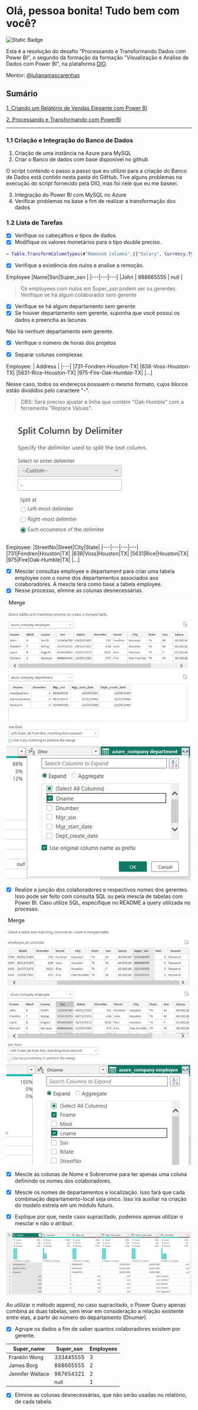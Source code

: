 # Olá, pessoa bonita! Tudo bem com você? 

![Static Badge](https://img.shields.io/badge/PowerBI-000?style=for-the-badge&logo=PowerBI)

Esta é a resolução do desafio "Processando e Transformando Dados com Power BI", o segundo da formação da formação "Visualização e Análise de Dados com Power BI", na plataforma [DIO](https://web.dio.me/home).

Mentor: [@julianamascarenhas](https://github.com/julianazanelatto)

## Sumário

[1. Criando um Relatório de Vendas Elegante com Power BI](/challenge1/README.md)

[2. Processando e Transformando com PowerBI](/challenge2/README.md)

---

### 1.1 Criação e Integração do Banco de Dados

1.	Criação de uma instância na Azure para MySQL
2.	Criar o Banco de dados com base disponível no github

O script contendo o passo a passo que eu utilizei para a criação do Banco de Dados está contido nesta pasta do GitHub. Tive alguns problemas na execução do script fornecido pela DIO, mas foi nele que eu me baseei.

3.	Integração do Power BI com MySQL no Azure 
4.	Verificar problemas na base a fim de realizar a transformação dos dados

### 1.2 Lista de Tarefas

- [x] Verifique os cabeçalhos e tipos de dados.
- [x] Modifique os valores monetários para o tipo double preciso.

```M
= Table.TransformColumnTypes(#"Removed Columns",{{"Salary", Currency.Type}})
```

- [x] Verifique a existência dos nulos e analise a remoção.

Employee
|Name|Ssn|Super_ssn |
|---|---|---|
|John | 888665555 | null |

> Os employees com nulos em Super_ssn podem ser os gerentes. Verifique se há algum colaborador sem gerente

- [x] Verifique se há algum departamento sem gerente
- [x] Se houver departamento sem gerente, suponha que você possui os dados e preencha as lacunas

Não há nenhum departamento sem gerente.

- [x] Verifique o número de horas dos projetos

- [x] Separar colunas complexas

Employee:
| Address | 
|---|
|731-Fondren-Houston-TX|
|638-Voss-Houston-TX|
|5631-Rice-Houston-TX|
|975-Fire-Oak-Humble-TX|
|...|

Nesse caso, todos os endereços possuem o mesmo formato, cujos blocos estão divididos pelo caractere "-".
> OBS: Será preciso ajustar a linha que contém "Oak-Humble" com a ferramenta "Replace Values".

![Split Column](/images/split_column.png)

Employee:
|StreetNo|Street|City|State|
|---|---|---|---|
|731|Fondren|Houston|TX|
|638|Voss|Houston|TX|
|5631|Rice|Houston|TX|
|975|Fire|Oak-Humble|TX|
|...|

- [x] Mesclar consultas employee e departament para criar uma tabela employee com o nome dos departamentos associados aos colaboradores. A mescla terá como base a tabela employee.
- [x] Nesse processo, elimine as colunas desnecessárias.

![Merge](/images/merge.png)
![Expand Merged Table](/images/expand_merged.png)

- [x] Realize a junção dos colaboradores e respectivos nomes dos gerentes. Isso pode ser feito com consulta SQL ou pela mescla de tabelas com Power BI. Caso utilize SQL, especifique no README a query utilizada no processo.

![Merge Employee Manager](/images/merge_employee_manager.png)
![Expand Merged Employee Manager](/images/expand_merged_employee_manager.png)

- [x] Mescle as colunas de Nome e Sobrenome para ter apenas uma coluna definindo os nomes dos colaboradores.

- [x] Mescle os nomes de departamentos e localização. Isso fará que cada combinação departamento-local seja único. Isso irá auxiliar na criação do modelo estrela em um módulo futuro.

- [x] Explique por que, neste caso supracitado, podemos apenas utilizar o mesclar e não o atribuir.

![Append](/images/append_example.png)

Ao utilizar o método append, no caso supracitado, o Power Query apenas combina as duas tabelas, sem levar em consideração a relação existente entre elas, a partir do número do departamento (Dnumer).

- [x] Agrupe os dados a fim de saber quantos colaboradores existem por gerente.

|Super_name|Super_ssn|Employees|
|---|---|---|
|Franklin Wong|333445555|3|
|James Borg|888665555|2|
|Jennifer Wallace|987654321|2|
||null|1|

- [x] Elimine as colunas desnecessárias, que não serão usadas no relatório, de cada tabela.